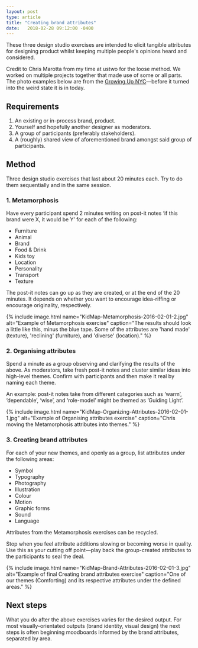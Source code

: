 ```yaml
---
layout: post
type: article
title: "Creating brand attributes"
date:   2018-02-28 09:12:00 -0400
---
```


These three design studio exercises are intended to elicit tangible attributes for designing product whilst keeping multiple people's opinions heard and considered.

Credit to Chris Marotta from my time at ustwo for the loose method. We worked on multiple projects together that made use of some or all parts. The photo examples below are from the [Growing Up NYC](https://growingupnyc.cityofnewyork.us)—before it turned into the weird state it is in today.

## Requirements
1. An existing or in-process brand, product.
2. Yourself and hopefully another designer as moderators.
3. A group of participants (preferably stakeholders).
4. A (roughly) shared view of aforementioned brand amongst said group of participants.

## Method
Three design studio exercises that last about 20 minutes each. Try to do them sequentially and in the same session.

### 1. Metamorphosis
Have every participant spend 2 minutes writing on post-it notes ‘if this brand were X, it would be Y’ for each of the following:

- Furniture
- Animal
- Brand
- Food & Drink
- Kids toy
- Location
- Personality
- Transport
- Texture

The post-it notes can go up as they are created, or at the end of the 20 minutes. It depends on whether you want to encourage idea-riffing or encourage originality, respectively.

{% include image.html name="KidMap-Metamorphosis-2016-02-01-2.jpg" alt="Example of Metamorphosis exercise" caption="The results should look a little like this, minus the blue tape. Some of the attributes are 'hand made' (texture), 'reclining' (furniture), and 'diverse' (location)." %}

### 2. Organising attributes
Spend a minute as a group observing and clarifying the results of the above. As moderators, take fresh post-it notes and cluster similar ideas into high-level themes. Confirm with participants and then make it real by naming each theme.

An example: post-it notes take from different categories such as ‘warm’, ‘dependable’, ‘wise’, and ‘role-model’ might be themed as ‘Guiding Light’.

{% include image.html name="KidMap-Organizing-Attributes-2016-02-01-1.jpg" alt="Example of Organising attributes exercise" caption="Chris moving the Metamorphosis attributes into themes." %}

### 3. Creating brand attributes
For each of your new themes, and openly as a group, list attributes under the following areas:
- Symbol
- Typography
- Photography
- Illustration
- Colour
- Motion
- Graphic forms
- Sound
- Language

Attributes from the Metamorphosis exercises can be recycled.

Stop when you feel attribute additions slowing or becoming worse in quality. Use this as your cutting off point—play back the group-created attributes to the participants to seal the deal.

{% include image.html name="KidMap-Brand-Attributes-2016-02-01-3.jpg" alt="Example of final Creating brand attributes exercise" caption="One of our themes (Comforting) and its respective attributes under the defined areas." %}

## Next steps
What you do after the above exercises varies for the desired output. For most visually-orientated outputs (brand identity, visual design) the next steps is often beginning moodboards informed by the brand attributes, separated by area.
